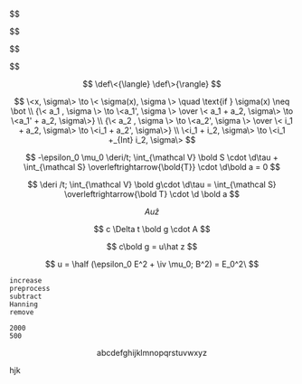 $$

$$

$$

$$

$$
\def\<{\langle}
\def\>{\rangle}
$$

$$
\<x, \sigma\> \to \< \sigma(x), \sigma \> \quad \text{if } \sigma(x) \neq \bot \\
{\< a_1 , \sigma  \> \to \<a_1', \sigma \>  \over \< a_1 + a_2, \sigma\> \to \<a_1' + a_2, \sigma\>} \\
{\< a_2 , \sigma  \> \to \<a_2', \sigma \>  \over \< i_1 + a_2, \sigma\> \to \<i_1 + a_2', \sigma\>} \\
\<i_1 + i_2, \sigma\> \to \<i_1 +_{Int} i_2, \sigma\>
$$




$$
-\epsilon_0 \mu_0 \deri/t; \int_{\mathcal V} \bold S \cdot \d\tau  + \int_{\mathcal S} \overleftrightarrow{\bold{T}} \cdot \d\bold a = 0
$$

$$
\deri /t; \int_{\mathcal V} \bold g\cdot \d\tau = \int_{\mathcal S} \overleftrightarrow{\bold T} \cdot \d \bold a
$$


$$
Au\hat z
$$

$$
c \Delta t \bold g \cdot A
$$

$$
c\bold g = u\hat z
$$

$$
u = \half (\epsilon_0 E^2  + \iv \mu_0; B^2) = E_0^2\
$$

```
increase
preprocess
subtract
Hanning
remove

2000
500

```















$$
\text{abcdefghijklmnopqrstuvwxyz}
$$


hjk

